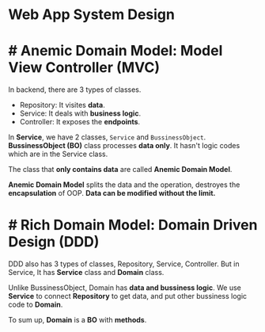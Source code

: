 #  Web App System Design

# #  Anemic Domain Model: Model View Controller (MVC)

In backend, there are 3 types of classes.

- Repository: It visites **data**.
- Service: It deals with **business logic**.
- Controller: It exposes the **endpoints**.


In **Service**, we have 2 classes, `Service` and `BussinessObject`. **BussinessObject (BO)** class processes **data only**. It hasn't logic codes which are in the Service class.

The class that **only contains data** are called **Anemic Domain Model**.

**Anemic Domain Model** splits the data and the operation, destroyes the **encapsulation** of OOP. **Data can be modified without the limit.**

# #  Rich Domain Model: Domain Driven Design (DDD)

DDD also has 3 types of classes, Repository, Service, Controller. But in Service, It has **Service** class and **Domain** class.

Unlike BussinessObject, Domain has **data and bussiness logic**. We use **Service** to connect **Repository** to get data, and put other bussiness logic code to **Domain**.

To sum up, **Domain** is a **BO** with **methods**.

